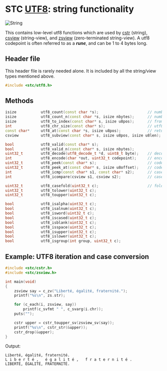 # STC [UTF8](../include/stc/utf8.h): string functionality
![String](pics/string.jpg)

This contains low-level utf8 functions which are used by [cstr](cstr_api.md) (string), [csview](csview_api.md) (string-view), and [zsview](zsview_api.md) (zero-terminated string-view). A utf8 codepoint is often
referred to as a ***rune***, and can be 1 to 4 bytes long.

## Header file

This header file is rarely needed alone. It is included by all the string/view types mentioned above.

```c++
#include <stc/utf8.h>
```
## Methods
```c++
isize           utf8_count(const char *s);                      // number of utf8 runes in s
isize           utf8_count_n(const char *s, isize nbytes);      // number of utf8 runes within n bytes
isize           utf8_to_index(const char* s, isize u8pos);      // from utf8 pos to byte index
int             utf8_chr_size(const char* s);                   // utf8 character size: 1-4
const char*     utf8_at(const char *s, isize u8pos);            // return the char* at u8pos
csview          utf8_subview(const char* s, isize u8pos, isize u8len); // return a csview as the span

bool            utf8_valid(const char* s);
bool            utf8_valid_n(const char* s, isize nbytes);
uint32_t        utf8_decode(utf8_decode_t *d, uint8_t byte);    // decode next byte to utf8, returns state.
int             utf8_encode(char *out, uint32_t codepoint);     // encode unicode cp to out. returns nbytes.
uint32_t        utf8_peek(const char* s);                       // codepoint value at character pos s
uint32_t        utf8_peek_at(const char* s, isize u8offset);    // codepoint at utf8 offset (may be negative)
int             utf8_icmp(const char* s1, const char* s2);      // case-insensitive char* comparison
int             utf8_icompare(csview s1, csview s2);            // case-insensitive csview comparison

uint32_t        utf8_casefold(uint32_t c);                      // fold to a non-unique lowercase char.
uint32_t        utf8_tolower(uint32_t c);
uint32_t        utf8_toupper(uint32_t c);

bool            utf8_isalpha(uint32_t c);
bool            utf8_isalnum(uint32_t c);
bool            utf8_isword(uint32_t c);
bool            utf8_iscased(uint32_t c);
bool            utf8_isblank(uint32_t c);
bool            utf8_isspace(uint32_t c);
bool            utf8_isupper(uint32_t c);
bool            utf8_islower(uint32_t c);
bool            utf8_isgroup(int group, uint32_t c);
```

## Example: UTF8 iteration and case conversion
```c++
#include <stc/cstr.h>
#include <stc/zsview.h>

int main(void)
{
    zsview say = c_zv("Liberté, égalité, fraternité.");
    printf("%s\n", zs.str);

    for (c_each(i, zsview, say))
        printf(c_svfmt " ", c_svarg(i.chr));
    puts("");

    cstr upper = cstr_toupper_sv(zsview_sv(say));
    printf("%s\n", cstr_str(&upper));
    cstr_drop(&upper);
}
```
Output:
```
Liberté, égalité, fraternité.
L i b e r t é ,   é g a l i t é ,   f r a t e r n i t é .
LIBERTÉ, ÉGALITÉ, FRATERNITÉ.
```
